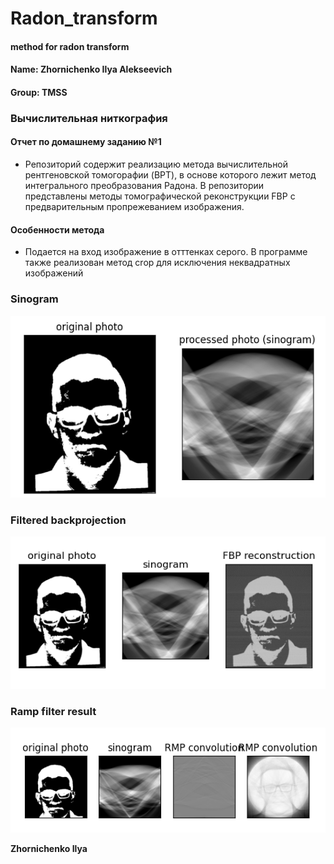 # Radon_transform
#### method for radon transform
#### Name: Zhornichenko Ilya Alekseevich
#### Group: TMSS

### Вычислительная ниткография 

####  Отчет по домашнему заданию №1

- Репозиторий содержит реализацию метода вычислительной рентгеновской томогорафии 
(BPT), в основе которого лежит метод интегрального преобразования Радона. В 
репозитории представлены методы томографической реконструкции FBP с предварительным 
пропрежеванием изображения.

#### Особенности метода

- Подается на вход изображение в отттенках серого. В программе также реализован метод crop для исключения неквадратных изображений

### Sinogram
![alt text](source/sinogram_new.png)

### Filtered backprojection
![alt text](source/FBP.png)

### Ramp filter result
![alt text](source/Figure1.png)

**Zhornichenko Ilya**

